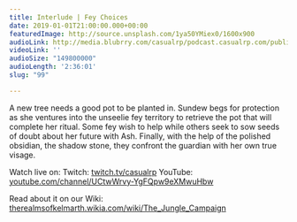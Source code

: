 ```yaml
---
title: Interlude | Fey Choices
date: 2019-01-01T21:00:00.000+00:00
featuredImage: http://source.unsplash.com/1ya50YMiex0/1600x900
audioLink: http://media.blubrry.com/casualrp/podcast.casualrp.com/public/Chapter%204%20Interlude%202%20_%20Fey%20choices.mp3
videoLink: ''
audioSize: "149800000"
audioLength: '2:36:01'
slug: "99"

---
```

A new tree needs a good pot to be planted in. Sundew begs for protection as she ventures into the unseelie fey territory to retrieve the pot that will complete her ritual. Some fey wish to help while others seek to sow seeds of doubt about her future with Ash. Finally, with the help of the polished obsidian, the shadow stone, they confront the guardian with her own true visage.

Watch live on:
Twitch: [twitch.tv/casualrp](https://www.twitch.tv/casualrp)
YouTube: [youtube.com/channel/UCtwWrvy-YgFQpw9eXMwuHbw](https://www.youtube.com/channel/UCtwWrvy-YgFQpw9eXMwuHbw)

Read about it on our Wiki: [therealmsofkelmarth.wikia.com/wiki/The_Jungle_Campaign](http://therealmsofkelmarth.wikia.com/wiki/The_Jungle_Campaign)
